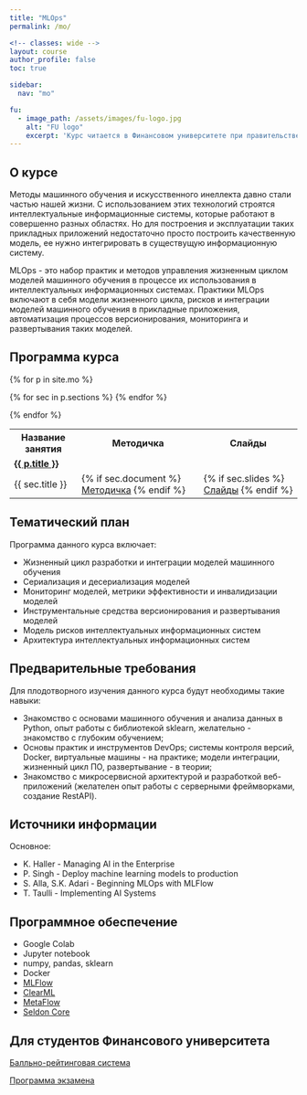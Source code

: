 ```yaml
---
title: "MLOps"
permalink: /mo/

<!-- classes: wide -->
layout: course
author_profile: false
toc: true

sidebar:
  nav: "mo"

fu:
  - image_path: /assets/images/fu-logo.jpg
    alt: "FU logo"
    excerpt: 'Курс читается в Финансовом университете при правительстве РФ (Департамент анализа данных и машинного обучения), направление "Прикладная информатика"'
---
```




О курсе
---

Методы машинного обучения и искусственного инеллекта давно стали частью нашей жизни. С использованием этих технологий строятся интеллектуальные информационные системы, которые работают в совершенно разных областях. Но для построения и эксплуатации таких прикладных приложений недостаточно просто построить качественную модель, ее нужно интегрировать в существущую информационную систему.

MLOps - это набор практик и методов управления жизненным циклом моделей машинного обучения в процессе их использования в интеллектуальных информационных системах. Практики MLOps включают в себя модели жизненного цикла, рисков и интеграции моделей машинного обучения в прикладные приложения, автоматизация процессов версионирования, мониторинга и развертывания таких моделей.

## Программа курса

<table>
  <tr>
    <th> Название занятия </th>
    <th> Методичка </th>
    <!-- <th> Видео </th> -->
    <th> Слайды </th>
    <!-- <th> Тест </th> -->
  </tr>

{% for p in site.mo %}
  <tr>
    <td colspan="5" class=""> <a href="{{ p.url }}"> <b> {{ p.title }} </b> </a>  </td>
  </tr> 
  {% for sec in p.sections %}
    <tr>
      <td> {{ sec.title }} </td>
      <td> {% if sec.document %}
        <a href="{{ sec.document }}">Методичка</a>
      {% endif %} </td>
<!--       <td> {% if sec.youtube %}
        <a href="https://www.youtube.com/watch?v={{ sec.youtube }}">Видео</a>
      {% endif %} </td> -->
      <td> {% if sec.slides %}
        <a href="{{ sec.slides }}">Слайды</a>
      {% endif %} </td>
<!--       <td> {% if sec.test %}
        <a href="{{ sec.test }}">Тест</a>
      {% endif %} </td> -->
    </tr>
  {% endfor %}

{% endfor %}

</table>

Тематический план
---
Программа данного курса включает:
* Жизненный цикл разработки и интеграции моделей машинного обучения
* Сериализация и десериализация моделей
* Мониторинг моделей, метрики эффективности и инвалидизации моделей
* Инструментальные средства версионирования и развертывания моделей
* Модель рисков интеллектуальных информационных систем
* Архитектура интеллектуальных информационных систем

Предварительные требования
---
Для плодотворного изучения данного курса будут необходимы такие навыки:
* Знакомство с основами машинного обучения и анализа данных в Python, опыт работы с библиотекой sklearn, желательно - знакомство с глубоким обучением;
* Основы практик и инструментов DevOps; системы контроля версий, Docker, виртуальные машины - на практике; модели интеграции, жизненный цикл ПО, развертывание - в теории; 
* Знакомство с микросервисной архитектурой и разработкой веб-приложений (желателен опыт работы с серверными фреймворками, создание RestAPI).


## Источники информации

Основное:
* K. Haller - Managing AI in the Enterprise
* P. Singh - Deploy machine learning models to production
* S. Alla, S.K. Adari - Beginning MLOps with MLFlow
* T. Taulli - Implementing AI Systems

<!-- Интернет-ресурсы:
* [Официальная документация](http://developer.android.com)
* [Видеокурс по мобильной разработке от технопарка](https://www.youtube.com/playlist?list=PLrCZzMib1e9qLzDXvYnpnJdUsGr3t7fSu)
* [Канал StartAndroid](https://www.youtube.com/user/vitaxafication/featured)
* [Канал Traversy Media (web-технологии, react, react native)](https://www.youtube.com/user/TechGuyWeb) -->


## Программное обеспечение

* Google Colab
* Jupyter notebook
* numpy, pandas, sklearn
* Docker
* [MLFlow](https://mlflow.org/docs/latest/index.html)
* [ClearML](https://clear.ml/docs/latest/docs)
* [MetaFlow](https://metaflow.org/)
* [Seldon Core](https://docs.seldon.io/)

Для студентов Финансового университета
---

[Балльно-рейтинговая система](https://docs.google.com/document/d/1SqxznmRFzDWHMGXLYaeyeJFjR75OQ4W8WQgrvNhC4B0/edit?usp=sharing)

[Программа экзамена](https://docs.google.com/document/d/19jtrLizBiIXWicoTn2gYJElWUBS645kClxzBKXzV9w8/edit?usp=sharing)

<!-- [Методические указания по составлению тестовых заданий](https://docs.google.com/document/d/1zeSRD8l_7VCUbvPoKeHvHijRWHn5z4d5Vfbh0T2kLWE/edit?usp=sharing)

[Методичка по выполнению курсовой работы](https://docs.google.com/document/d/113zbEInzqOKJTEFnyd7mvhx3JklP859YfQdLdaVGosQ/edit?usp=sharing)

[Образец отзыва на курсовую](https://docs.google.com/spreadsheets/d/1N2Xn3HMlLTOKTek5emXcvIEyvT-2Evbl/edit?usp=sharing&ouid=116003821381017651142&rtpof=true&sd=true) -->
